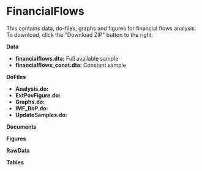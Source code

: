 # FinancialFlows

This contains data, do-files, graphs and figures for financial flows analysis. To download, click the "Download ZIP" button to the right. 

**Data**
* **financialflows.dta:** Full available sample
* **financialflows_const.dta:** Constant sample

**DoFiles**
* **Analysis.do:**
* **ExtPovFigure.do:**
* **Graphs.do:**
* **IMF_BoP.do:**
* **UpdateSamples.do:**

**Documents**

**Figures**

**RawData**

**Tables**


